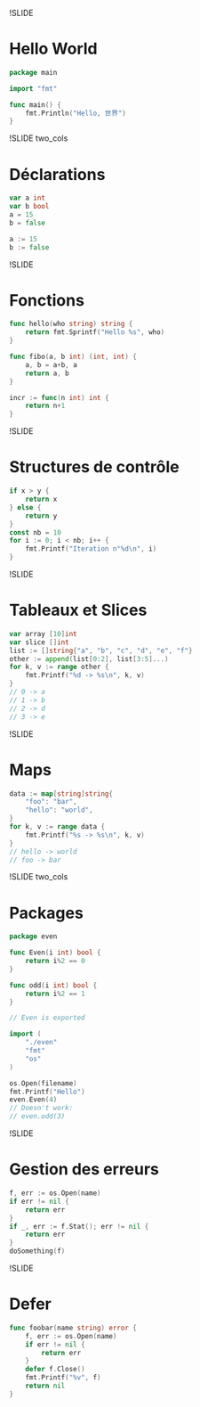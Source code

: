 !SLIDE
# Hello World #

```go
package main

import "fmt"

func main() {
    fmt.Println("Hello, 世界")
}
```

!SLIDE two_cols
# Déclarations #

```go
var a int
var b bool
a = 15
b = false
```

```go
a := 15
b := false
```

!SLIDE
# Fonctions #

```go
func hello(who string) string {
    return fmt.Sprintf("Hello %s", who)
}

func fibo(a, b int) (int, int) {
    a, b = a+b, a
    return a, b
}

incr := func(n int) int {
    return n+1
}
```

!SLIDE
# Structures de contrôle #

```go
if x > y {
    return x
} else {
    return y
}
const nb = 10
for i := 0; i < nb; i++ {
    fmt.Printf("Iteration n°%d\n", i)
}
```

!SLIDE
# Tableaux et Slices #

```go
var array [10]int
var slice []int
list := []string{"a", "b", "c", "d", "e", "f"}
other := append(list[0:2], list[3:5]...)
for k, v := range other {
    fmt.Printf("%d -> %s\n", k, v)
}
// 0 -> a
// 1 -> b
// 2 -> d
// 3 -> e
```

!SLIDE
# Maps #

```go
data := map[string]string{
    "foo": "bar",
    "hello": "world",
}
for k, v := range data {
    fmt.Printf("%s -> %s\n", k, v)
}
// hello -> world
// foo -> bar
```

!SLIDE two_cols
# Packages #

```go
package even

func Even(i int) bool {
    return i%2 == 0
}

func odd(i int) bool {
    return i%2 == 1
}

// Even is exported
```

```go
import (
    "./even"
    "fmt"
    "os"
)

os.Open(filename)
fmt.Printf("Hello")
even.Even(4)
// Doesn't work:
// even.odd(3)
```

!SLIDE
# Gestion des erreurs #

```go
f, err := os.Open(name)
if err != nil {
    return err
}
if _, err := f.Stat(); err != nil {
    return err
}
doSomething(f)
```

!SLIDE
# Defer #

```go
func foobar(name string) error {
    f, err := os.Open(name)
    if err != nil {
        return err
    }
    defer f.Close()
    fmt.Printf("%v", f)
    return nil
}
```

